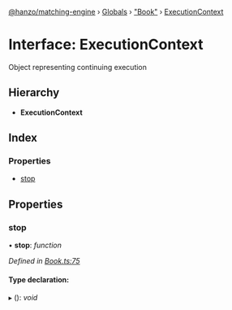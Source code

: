 [@hanzo/matching-engine](../README.md) › [Globals](../globals.md) › ["Book"](../modules/_book_.md) › [ExecutionContext](_book_.executioncontext.md)

# Interface: ExecutionContext

Object representing continuing execution

## Hierarchy

* **ExecutionContext**

## Index

### Properties

* [stop](_book_.executioncontext.md#stop)

## Properties

###  stop

• **stop**: *function*

*Defined in [Book.ts:75](https://github.com/hanzoai/matching-engine/blob/976fc6f/src/Book.ts#L75)*

#### Type declaration:

▸ (): *void*
